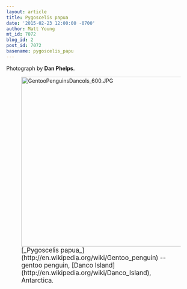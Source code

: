 ```yaml
---
layout: article
title: Pygoscelis papua
date: '2015-02-23 12:00:00 -0700'
author: Matt Young
mt_id: 7072
blog_id: 2
post_id: 7072
basename: pygoscelis_papu
---
```

Photograph by **Dan Phelps**.


<figure>
<img src="/PT/uploads/2015/GentooPenguinsDancoIs_600.JPG" alt="GentooPenguinsDancoIs_600.JPG" width="600" height="450" />
<figcaption markdown="span">
<big>[_Pygoscelis papua_](http://en.wikipedia.org/wiki/Gentoo_penguin) -- gentoo penguin, [Danco Island](http://en.wikipedia.org/wiki/Danco_Island), Antarctica.</big>

</figcaption>
</figure>
